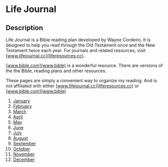 # Life Journal

## Description

Life Journal is a Bible reading plan developed by Wayne Cordeiro.  It is designed to help you read through the Old Testament once and the New Testament twice each year. For journals and related resources, visit [www.lifejournal.cc](liferesources.cc).

[www.bible.com](www.bible) is a wonderful resource.  There are versions of the the Bible, reading plans and other resources.  

These pages are simply a convenient way to organize my reading.  And is not affiliated with either [www.lifejournal.cc](liferesources.cc) or [www.bible.com](www.bible)


1. [January](./January.md)
2. [February](./February.md)
3. [March](./March.md)
4. [April](./April.md)
4. [May](./May.md)
6. [June](./June.md)
7. [July](./July.md)
8. [August](./August.md)
9. [September](./September.md)
10. [October](./October.md)
11. [November](./November.md)
12. [December](./December.md)
